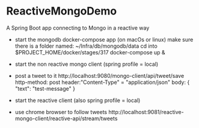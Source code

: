 # ReactiveMongoDemo
A Spring Boot app connecting to Mongo in a reactive way


- start the mongodb docker-compose app (on macOs or linux)
  make sure there is a folder named: ~/Infra/db/mongodb/data
  cd into $PROJECT_HOME/docker/stages/317
  docker-compose up &

- start the non reactive mongo client (spring profile = local)

- post a tweet to it
  http://localhost:9080/mongo-client/api/tweet/save
  http-method: post
  header:"Content-Type" = "application/json"
  body: { "text": "test-message" }

- start the reactive client (also spring profile = local)

- use chrome browser to follow tweets
  http://localhost:9081/reactive-mongo-client/reactive-api/stream/tweets
